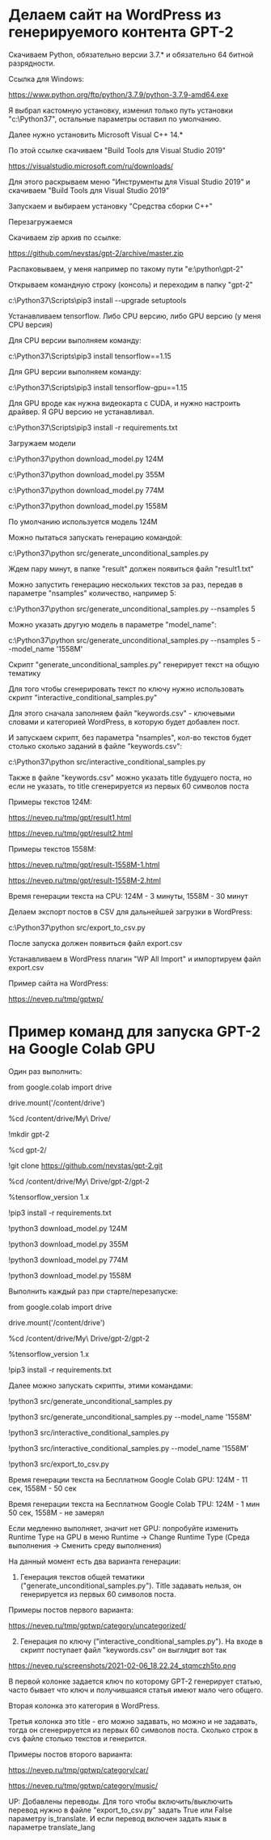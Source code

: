 # Делаем сайт на WordPress из генерируемого контента GPT-2

Скачиваем Python, обязательно версии 3.7.* и обязательно 64 битной разрядности.

Ссылка для Windows:

https://www.python.org/ftp/python/3.7.9/python-3.7.9-amd64.exe

Я выбрал кастомную установку, изменил только путь установки "c:\Python37\", остальные параметры оставил по умолчанию.

Далее нужно установить Microsoft Visual C++ 14.*

По этой ссылке скачиваем "Build Tools для Visual Studio 2019"

https://visualstudio.microsoft.com/ru/downloads/

Для этого раскрываем меню "Инструменты для Visual Studio 2019" и скачиваем "Build Tools для Visual Studio 2019"

Запускаем и выбираем установку "Средства сборки C++"

Перезагружаемся

Скачиваем zip архив по ссылке:

https://github.com/nevstas/gpt-2/archive/master.zip

Распаковываем, у меня например по такому пути "e:\python\gpt-2\"

Открываем командную строку (консоль) и переходим в папку "gpt-2"

c:\Python37\Scripts\pip3 install --upgrade setuptools

Устанавливаем tensorflow. Либо CPU версию, либо GPU версию (у меня CPU версия)

Для CPU версии выполняем команду:

c:\Python37\Scripts\pip3 install tensorflow==1.15

Для GPU версии выполняем команду:

c:\Python37\Scripts\pip3 install tensorflow-gpu==1.15

Для GPU вроде как нужна видеокарта с CUDA, и нужно настроить драйвер. Я GPU версию не устанавливал.

c:\Python37\Scripts\pip3 install -r requirements.txt

Загружаем модели

c:\Python37\python download_model.py 124M

c:\Python37\python download_model.py 355M

c:\Python37\python download_model.py 774M

c:\Python37\python download_model.py 1558M

По умолчанию используется модель 124M

Можно пытаться запускать генерацию командой:

c:\Python37\python src/generate_unconditional_samples.py

Ждем пару минут, в папке "result" должен появиться файл "result1.txt"

Можно запустить генерацию нескольких текстов за раз, передав в параметре "nsamples" количество, например 5:

c:\Python37\python src/generate_unconditional_samples.py --nsamples 5

Можно указать другую модель в параметре "model_name":

c:\Python37\python src/generate_unconditional_samples.py --nsamples 5 --model_name '1558M'

Скрипт "generate_unconditional_samples.py" генерирует текст на общую тематику

Для того чтобы сгенерировать текст по ключу нужно использовать скрипт "interactive_conditional_samples.py"

Для этого сначала заполняем файл "keywords.csv" - ключевыми словами и категорией WordPress, в которую будет добавлен пост.

И запускаем скрипт, без параметра "nsamples", кол-во текстов будет столько сколько заданий в файле "keywords.csv":

c:\Python37\python src/interactive_conditional_samples.py

Также в файле "keywords.csv" можно указать title будущего поста, но если не указать, то title сгенерируется из первых 60 символов поста

Примеры текстов 124M:

https://nevep.ru/tmp/gpt/result1.html

https://nevep.ru/tmp/gpt/result2.html

Примеры текстов 1558M:

https://nevep.ru/tmp/gpt/result-1558M-1.html

https://nevep.ru/tmp/gpt/result-1558M-2.html

Время генерации текста на CPU: 124M - 3 минуты, 1558M - 30 минут

Делаем экспорт постов в CSV для дальнейшей загрузки в WordPress:

c:\Python37\python src/export_to_csv.py

После запуска должен появиться файл export.csv

Устанавливаем в WordPress плагин "WP All Import" и импортируем файл export.csv

Пример сайта на WordPress:

https://nevep.ru/tmp/gptwp/

# Пример команд для запуска GPT-2 на Google Colab GPU

Один раз выполнить:

from google.colab import drive

drive.mount('/content/drive') 

%cd /content/drive/My\ Drive/

!mkdir gpt-2

%cd gpt-2/

!git clone https://github.com/nevstas/gpt-2.git

%cd /content/drive/My\ Drive/gpt-2/gpt-2

%tensorflow_version 1.x

!pip3 install -r requirements.txt

!python3 download_model.py 124M

!python3 download_model.py 355M

!python3 download_model.py 774M

!python3 download_model.py 1558M

Выполнить каждый раз при старте/перезапуске:

from google.colab import drive

drive.mount('/content/drive') 

%cd /content/drive/My\ Drive/gpt-2/gpt-2

%tensorflow_version 1.x

!pip3 install -r requirements.txt

Далее можно запускать скрипты, этими командами:

!python3 src/generate_unconditional_samples.py

!python3 src/generate_unconditional_samples.py --model_name '1558M'

!python3 src/interactive_conditional_samples.py

!python3 src/interactive_conditional_samples.py --model_name '1558M'

!python3 src/export_to_csv.py

Время генерации текста на Бесплатном Google Colab GPU: 124M - 11 сек, 1558M - 50 сек

Время генерации текста на Бесплатном Google Colab TPU: 124M - 1 мин 50 сек, 1558M - не замерял

Если медленно выполняет, значит нет GPU: попробуйте изменить Runtime Type на GPU в меню Runtime → Change Runtime Type (Среда выполнения -> Сменить среду выполнения)

На данный момент есть два варианта генерации:

1) Генерация текстов общей тематики ("generate_unconditional_samples.py"). Title задавать нельзя, он генерируется из первых 60 символов поста.

Примеры постов первого варианта:

https://nevep.ru/tmp/gptwp/category/uncategorized/

2) Генерация по ключу ("interactive_conditional_samples.py"). На входе в скрипт поступает файл "keywords.csv" он выглядит вот так

https://nevep.ru/screenshots/2021-02-06_18.22.24_stqmczh5to.png

В первой колонке задается ключ по которому GPT-2 генерирует статью, часто бывает что ключ и получившаяся статья имеют мало чего общего. 

Вторая колонка это категория в WordPress. 

Третья колонка это title - его можно задавать, но можно и не задавать, тогда он сгенерируется из первых 60 символов поста. Сколько строк в cvs файле столько текстов и генерится.

Примеры постов второго варианта:

https://nevep.ru/tmp/gptwp/category/car/

https://nevep.ru/tmp/gptwp/category/music/

UP: Добавлены переводы. Для того чтобы включить/выключить перевод нужно в файле "export_to_csv.py" задать True или False параметру is_translate. И если перевод включен задать язык в параметре translate_lang